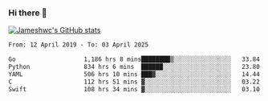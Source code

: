 ### Hi there 👋

[![Jameshwc's GitHub stats](https://github-readme-stats.vercel.app/api?username=jameshwc)](https://github.com/anuraghazra/github-readme-stats)

<!--START_SECTION:waka-->

```txt
From: 12 April 2019 - To: 03 April 2025

Go                   1,186 hrs 8 mins████████▒░░░░░░░░░░░░░░░░   33.84 %
Python               834 hrs 6 mins  ██████░░░░░░░░░░░░░░░░░░░   23.80 %
YAML                 506 hrs 10 mins ███▓░░░░░░░░░░░░░░░░░░░░░   14.44 %
C                    112 hrs 51 mins ▓░░░░░░░░░░░░░░░░░░░░░░░░   03.22 %
Swift                108 hrs 34 mins ▓░░░░░░░░░░░░░░░░░░░░░░░░   03.10 %
```

<!--END_SECTION:waka-->